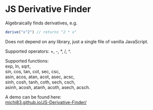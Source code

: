 # JS Derivative Finder

Algebraically finds derivatives, e.g.

```javascript
derive("x^2") // returns "2 * x"
```

Does not depend on any library, just a single file of vanilla JavaScript.

Supported operators: +, -, *, /, ^.

Supported functions:  
exp, ln, sqrt,  
sin, cos, tan, cot, sec, csc,  
asin, acos, atan, acot, asec, acsc,  
sinh, cosh, tanh, coth, sech, csch,  
asinh, acosh, atanh, acoth, asech, acsch.

A demo can be found here:  
[michi83.github.io/JS-Derivative-Finder/](http://michi83.github.io/JS-Derivative-Finder/)
